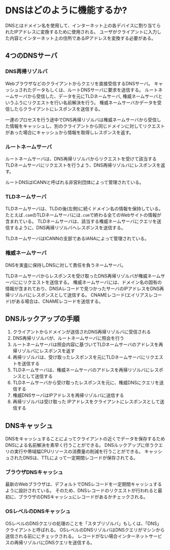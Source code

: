 # DNSはどのように機能するか?

DNSとはドメイン名を使用して、インターネット上の各デバイスに割り当てられたIPアドレスに変換するために使用される。
ユーザがクライアントに入力した内容とインターネット上の住所であるIPアドレスを変換する必要がある。

## 4つのDNSサーバ

### DNS再帰リゾルバ

Webブラウザなどのクライアントからクエリを直接受信するDNSサーバ。
キャッシュされたデータもしくは、ルートDNSサーバに要求を送信する。
ルートネームサーバから受信した、データを元にTLDネームサーバ, 権威ネームサーバというふうにリクエストを行い名前解決を行う。
権威ネームサーバかデータを受信したらクライアントにレスポンスを送信する。

一連のプロセスを行う途中でDNS再帰リゾルバは権威ネームサーバから受信した情報をキャッシュし、別のクライアントから同じドメインに対してリクエストがあった場合にキャッシュから情報を取得しレスポンスを返す。

### ルートネームサーバ

ルートネームサーバは、DNS再帰リゾルバからリクエストを受けて該当するTLDネームサーバにリクエストを行うよう、DNS再帰リゾルバにレスポンスを返す。

ルートDNSはICANNと呼ばれる非営利団体によって管理されている。

### TLDネームサーバ

TLDネームサーバは、TLDの後(左側)に続くドメイン名の情報を保持している。
たとえば`.com`のTLDネームサーバには`.com`で終わる全てのWebサイトの情報が含まれている。
TLDネームサーバは、該当する権威ネームサーバにクエリを送信するように、DNS再帰リゾルバへレスポンスを送信する。

TLDネームサーバはICANNの支部であるIANAによって管理されている。

### 権威ネームサーバ

DNSを実査に保持しDNSに対して責任を負うネームサーバ。

TLDネームサーバからレスポンスを受け取ったDNS再帰リゾルバが権威ネームサーバににリクエストを送信する。
権威ネームサーバには、ドメイン名の固有の情報が含まれており、DNSAレコードで見つかったサーバのIPアドレスをDNS再帰リゾルバにレスポンスとして送信する。
CNAMEレコード(エイリアスレコード)がある場合は、CNAMEレコードを送信する。

## DNSルックアップの手順

1. クライアントからドメインが送信されDNS再帰リゾルバに受信される
2. DNS再帰リゾルバが、ルートネームサーバに照会を行う
3. ルートネームサーバは照会内容に基づいてTLDネームサーバのアドレスを再帰リゾルバにレスポンスを返す
4. 再帰リゾルバは、受け取ったレスポンスを元にTLDネームサーバにリクエストを送信する
5. TLDネームサーバは、権威ネームサーバのアドレスを再帰リゾルバにレスポンスとして送信する
6. TLDネームサーバから受け取ったレスポンスを元に、権威DNSにクエリを送信する
7. 権威DNSサーバはIPアドレスを再帰リゾルバに送信する
8. 再帰リゾルバは受け取った IPアドレスをクライアントにレスポンスとして送信する

## DNSキャッシュ

DNSをキャッシュすることによってクライアントの近くでデータを保存するためDNSによる名前解決を素早く行うことができる。
DNSルックアップに伴うクエリの実行や帯域幅CPUリソースの消費量の削減を行うことができる。
キャッシュされたDNSは、TTLによって一定期間レコードが保存されてる。

### ブラウザDNSキャッシュ

最新のWebブラウザは、デフォルトでDNSレコードを一定期間キャッシュするように設計されている。
そのため、DNSレコードのリクエストが行われると最初に、ブラウザのDNSキャッシュにレコードがあるかチェックされる。

### OSレベルのDNSキャッシュ

OSレベルのDNSクエリの処理のことを「スタブリゾルバ」もしくは、「DNS」クライアントと呼ばれる。
OSレベルのDNSリゾルバはDNSクエリがマシンから送信される前ににチェックされる。
レコードがない場合インターネットサービスの再帰リゾルバにDNSクエリを送信する。
